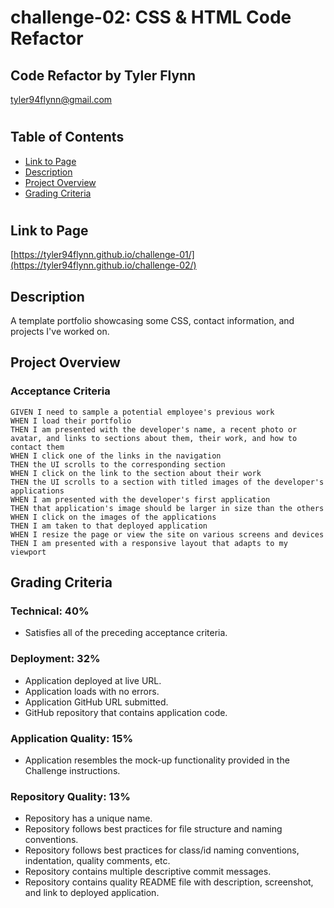 # challenge-02: CSS & HTML Code Refactor
## Code Refactor by Tyler Flynn
tyler94flynn@gmail.com
#

## Table of Contents
* [Link to Page](#link-to-page)
* [Description](#description)
* [Project Overview](#project-overview)
* [Grading Criteria](#grading-criteria)
#

## Link to Page

[https://tyler94flynn.github.io/challenge-01/](https://tyler94flynn.github.io/challenge-02/)

## Description
A template portfolio showcasing some CSS, contact information, and projects I've worked on.

## Project Overview

### Acceptance Criteria

```
GIVEN I need to sample a potential employee's previous work
WHEN I load their portfolio
THEN I am presented with the developer's name, a recent photo or avatar, and links to sections about them, their work, and how to contact them
WHEN I click one of the links in the navigation
THEN the UI scrolls to the corresponding section
WHEN I click on the link to the section about their work
THEN the UI scrolls to a section with titled images of the developer's applications
WHEN I am presented with the developer's first application
THEN that application's image should be larger in size than the others
WHEN I click on the images of the applications
THEN I am taken to that deployed application
WHEN I resize the page or view the site on various screens and devices
THEN I am presented with a responsive layout that adapts to my viewport
```

## Grading Criteria

### Technical: 40%
- Satisfies all of the preceding acceptance criteria.​

### Deployment: 32%
- Application deployed at live URL.
- Application loads with no errors.
- Application GitHub URL submitted.
- GitHub repository that contains application code.

### Application Quality: 15%
- Application resembles the mock-up functionality provided in the Challenge instructions.​

### Repository Quality: 13%
- Repository has a unique name.
- Repository follows best practices for file structure and naming conventions.
- Repository follows best practices for class/id naming conventions, indentation, quality comments, etc.
- Repository contains multiple descriptive commit messages.
- Repository contains quality README file with description, screenshot, and link to deployed application.